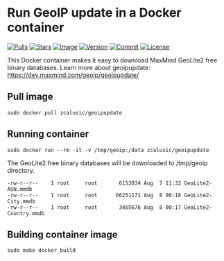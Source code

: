 # Run GeoIP update in a Docker container

[![Pulls](https://img.shields.io/docker/pulls/zcalusic/geoipupdate.svg)](https://hub.docker.com/r/zcalusic/geoipupdate/)
[![Stars](https://img.shields.io/docker/stars/zcalusic/geoipupdate.svg)](https://hub.docker.com/r/zcalusic/geoipupdate/)
[![Image](https://images.microbadger.com/badges/image/zcalusic/geoipupdate.svg)](https://microbadger.com/images/zcalusic/geoipupdate/)
[![Version](https://images.microbadger.com/badges/version/zcalusic/geoipupdate.svg)](https://microbadger.com/images/zcalusic/geoipupdate/)
[![Commit](https://images.microbadger.com/badges/commit/zcalusic/geoipupdate.svg)](https://microbadger.com/images/zcalusic/geoipupdate/)
[![License](https://images.microbadger.com/badges/license/zcalusic/geoipupdate.svg)](https://microbadger.com/images/zcalusic/geoipupdate/)

This Docker container makes it easy to download MaxMind GeoLite2 free binary databases.  Learn more about geoipupdate: <https://dev.maxmind.com/geoip/geoipupdate/>

## Pull image

```
sudo docker pull zcalusic/geoipupdate
```

## Running container

```
sudo docker run --rm -it -v /tmp/geoip:/data zcalusic/geoipupdate
```

The GeoLite2 free binary databases will be downloaded to /tmp/geoip directory.

```
-rw-r--r--    1 root     root       6153034 Aug  7 11:32 GeoLite2-ASN.mmdb
-rw-r--r--    1 root     root      66251171 Aug  8 00:18 GeoLite2-City.mmdb
-rw-r--r--    1 root     root       3465676 Aug  8 00:17 GeoLite2-Country.mmdb
```

## Building container image

```
sudo make docker_build
```
